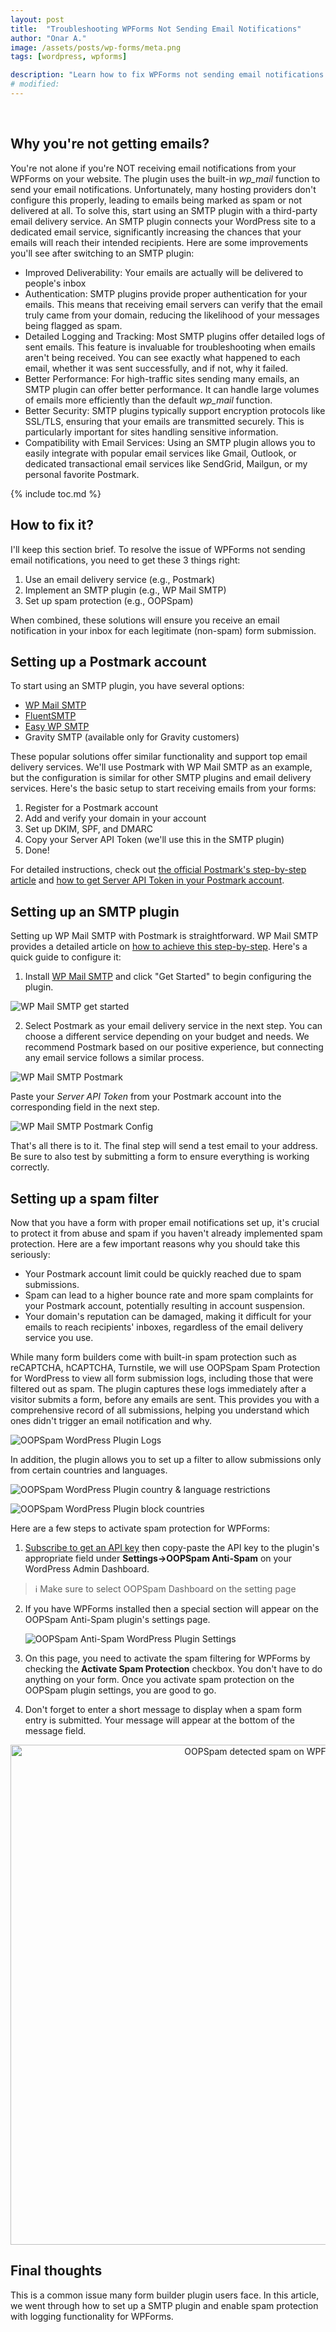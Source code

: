 ```yaml
---
layout: post
title:  "Troubleshooting WPForms Not Sending Email Notifications"
author: "Onar A."
image: /assets/posts/wp-forms/meta.png
tags: [wordpress, wpforms]

description: "Learn how to fix WPForms not sending email notifications. Discover step-by-step solutions using SMTP plugins, email delivery services, and spam protection."
# modified: 
---
```

<center>
<img loading="lazy"  alt="" src="/blog/assets/posts/wp-forms/intro-wpforms.png">
</center>
<br/>

## Why you're not getting emails?

You're not alone if you're NOT receiving email notifications from your WPForms on your website. The plugin uses the built-in *wp_mail* function to send your email notifications. Unfortunately, many hosting providers don't configure this properly, leading to emails being marked as spam or not delivered at all.
To solve this, start using an SMTP plugin with a third-party email delivery service. An SMTP plugin connects your WordPress site to a dedicated email service, significantly increasing the chances that your emails will reach their intended recipients. Here are some improvements you'll see after switching to an SMTP plugin:

- Improved Deliverability: Your emails are actually will be delivered to people's inbox
- Authentication: SMTP plugins provide proper authentication for your emails. This means that receiving email servers can verify that the email truly came from your domain, reducing the likelihood of your messages being flagged as spam.
- Detailed Logging and Tracking: Most SMTP plugins offer detailed logs of sent emails. This feature is invaluable for troubleshooting when emails aren't being received. You can see exactly what happened to each email, whether it was sent successfully, and if not, why it failed.
- Better Performance: For high-traffic sites sending many emails, an SMTP plugin can offer better performance. It can handle large volumes of emails more efficiently than the default *wp_mail* function.
- Better Security: SMTP plugins typically support encryption protocols like SSL/TLS, ensuring that your emails are transmitted securely. This is particularly important for sites handling sensitive information.
- Compatibility with Email Services: Using an SMTP plugin allows you to easily integrate with popular email services like Gmail, Outlook, or dedicated transactional email services like SendGrid, Mailgun, or my personal favorite Postmark.

{% include toc.md %}

## How to fix it?

I'll keep this section brief. To resolve the issue of WPForms not sending email notifications, you need to get these 3 things right:

1. Use an email delivery service (e.g., Postmark)
2. Implement an SMTP plugin (e.g., WP Mail SMTP)
3. Set up spam protection (e.g., OOPSpam)

When combined, these solutions will ensure you receive an email notification in your inbox for each legitimate (non-spam) form submission.

## Setting up a Postmark account

To start using an SMTP plugin, you have several options:

- [WP Mail SMTP](https://wordpress.org/plugins/wp-mail-smtp/)
- [FluentSMTP](https://wordpress.org/plugins/fluent-smtp/)
- [Easy WP SMTP](https://wordpress.org/plugins/easy-wp-smtp/)
- Gravity SMTP (available only for Gravity customers)

These popular solutions offer similar functionality and support top email delivery services. We'll use Postmark with WP Mail SMTP as an example, but the configuration is similar for other SMTP plugins and email delivery services. Here's the basic setup to start receiving emails from your forms:

1. Register for a Postmark account
2. Add and verify your domain in your account
3. Set up DKIM, SPF, and DMARC
4. Copy your Server API Token (we'll use this in the SMTP plugin)
5. Done!

For detailed instructions, check out [the official Postmark's step-by-step article](https://postmarkapp.com/support/article/1002-getting-started-with-postmark) and [how to get Server API Token in your Postmark account](https://postmarkapp.com/support/article/1207-how-to-create-and-send-through-message-streams).

## Setting up an SMTP plugin

Setting up WP Mail SMTP with Postmark is straightforward. WP Mail SMTP provides a detailed article on [how to achieve this step-by-step](https://wpforms.com/how-to-set-up-wordpress-smtp-with-postmark/). Here's a quick guide to configure it:

1. Install [WP Mail SMTP](https://wordpress.org/plugins/wp-mail-smtp/) and click "Get Started" to begin configuring the plugin.

![WP Mail SMTP get started](/blog/assets/posts/wpforms-email-notification/wpmail-get-started.png "WP Mail SMTP get started")

2. Select Postmark as your email delivery service in the next step. You can choose a different service depending on your budget and needs. We recommend Postmark based on our positive experience, but connecting any email service follows a similar process.

![WP Mail SMTP Postmark](/blog/assets/posts/wpforms-email-notification/wpmail-postmark.png "WP Mail SMTP Postmark")

Paste your *Server API Token* from your Postmark account into the corresponding field in the next step.

![WP Mail SMTP Postmark Config](/blog/assets/posts/wpforms-email-notification/wpmail-config.png "WP Mail SMTP Postmark Config")

That's all there is to it. The final step will send a test email to your address. Be sure to also test by submitting a form to ensure everything is working correctly.

## Setting up a spam filter

Now that you have a form with proper email notifications set up, it's crucial to protect it from abuse and spam if you haven't already implemented spam protection. Here are a few important reasons why you should take this seriously:

- Your Postmark account limit could be quickly reached due to spam submissions.
- Spam can lead to a higher bounce rate and more spam complaints for your Postmark account, potentially resulting in account suspension.
- Your domain's reputation can be damaged, making it difficult for your emails to reach recipients' inboxes, regardless of the email delivery service you use.

While many form builders come with built-in spam protection such as reCAPTCHA, hCAPTCHA, Turnstile, we will use OOPSpam Spam Protection for WordPress to view all form submission logs, including those that were filtered out as spam. The plugin captures these logs immediately after a visitor submits a form, before any emails are sent. This provides you with a comprehensive record of all submissions, helping you understand which ones didn't trigger an email notification and why.

![OOPSpam WordPress Plugin Logs](/blog/assets/posts/wpforms-email-notification/form-entries.png "OOPSpam WordPress Plugin Logs")

In addition, the plugin allows you to set up a filter to allow submissions only from certain countries and languages.

![OOPSpam WordPress Plugin country & language restrictions](https://www.oopspam.com/assets/country-language-filter.png "OOPSpam WordPress Plugin country & language restrictions")

![OOPSpam WordPress Plugin block countries](https://www.oopspam.com/blog/assets/wp-block-countries.png "OOPSpam WordPress Plugin block countries")

Here are a few steps to activate spam protection for WPForms:

1. [Subscribe to get an API key](https://app.oopspam.com/Identity/Account/Register) then copy-paste the API key to the plugin's appropriate field under __Settings->OOPSpam Anti-Spam__ on your WordPress Admin Dashboard.

> ℹ️ Make sure to select OOPSpam Dashboard on the setting page

2. If you have WPForms installed then a special section will appear on the OOPSpam Anti-Spam plugin's settings page.

    ![OOPSpam Anti-Spam WordPress Plugin Settings](/blog/assets/posts/wp-forms/WPForms-Spam-Protection.png "OOPSpam Anti-Spam WordPress Plugin Settings")

3. On this page, you need to activate the spam filtering for WPForms by checking the **Activate Spam Protection** checkbox. You don't have to do anything on your form. Once you activate spam protection on the OOPSpam plugin settings, you are good to go.

4. Don't forget to enter a short message to display when a spam form entry is submitted. Your message will appear at the bottom of the message field.

<center>
<img loading="lazy"  width="800" alt="OOPSpam detected spam on WPForms" src="/blog/assets/posts/wp-forms/WPForms.png">
</center>

## Final thoughts

This is a common issue many form builder plugin users face. In this article, we went through how to set up a SMTP plugin and enable spam protection with logging functionality for WPForms.